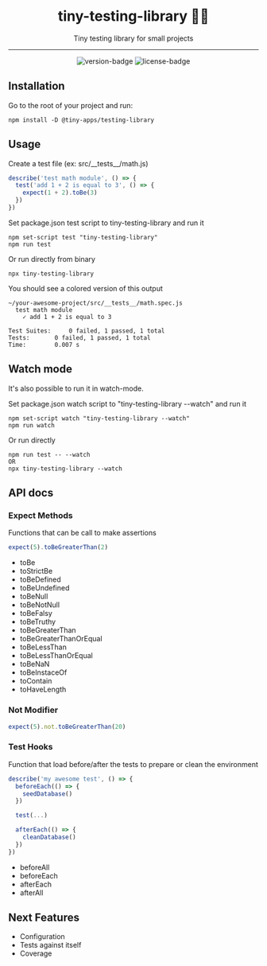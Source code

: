 <div align="center">
  <h1>tiny-testing-library 🤏🧪</h1>
  <p>Tiny testing library for small projects</p>
  <hr />
  <p>
    <img src='https://img.shields.io/npm/v/@tiny-apps/testing-library.svg?style=flat-square' alt='version-badge'>
    <img src='https://img.shields.io/npm/l/@tiny-apps/testing-library.svg?style=flat-square' alt='license-badge'>
  </p>
</div>

## Installation

Go to the root of your project and run:
```
npm install -D @tiny-apps/testing-library
```

## Usage

Create a test file (ex: src/\_\_tests\_\_/math.js)

```js
describe('test math module', () => {
  test('add 1 + 2 is equal to 3', () => {
    expect(1 + 2).toBe(3)
  })
})
```

Set package.json test script to tiny-testing-library and run it

```
npm set-script test "tiny-testing-library"
npm run test
```

Or run directly from binary

```
npx tiny-testing-library
```

You should see a colored version of this output
```
~/your-awesome-project/src/__tests__/math.spec.js
  test math module
    ✓ add 1 + 2 is equal to 3

Test Suites: 	 0 failed, 1 passed, 1 total
Tests: 		 0 failed, 1 passed, 1 total
Time: 		 0.007 s

```

## Watch mode

It's also possible to run it in watch-mode.

Set package.json watch script to "tiny-testing-library --watch" and run it

```
npm set-script watch "tiny-testing-library --watch"
npm run watch
```

Or run directly

```
npm run test -- --watch
OR
npx tiny-testing-library --watch
```

## API docs
### Expect Methods

Functions that can be call to make assertions

```js
expect(5).toBeGreaterThan(2)
```

- toBe
- toStrictBe
- toBeDefined
- toBeUndefined
- toBeNull
- toBeNotNull
- toBeFalsy
- toBeTruthy
- toBeGreaterThan
- toBeGreaterThanOrEqual
- toBeLessThan
- toBeLessThanOrEqual
- toBeNaN
- toBeInstaceOf
- toContain
- toHaveLength

### Not Modifier

```js
expect(5).not.toBeGreaterThan(20)
```

### Test Hooks

Function that load before/after the tests to prepare or clean the environment

```js
describe('my awesome test', () => {
  beforeEach(() => {
    seedDatabase()
  })

  test(...)

  afterEach(() => {
    cleanDatabase()
  })
})
```

- beforeAll
- beforeEach
- afterEach
- afterAll

## Next Features

- Configuration
- Tests against itself
- Coverage
